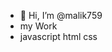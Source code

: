 - 👋 Hi, I’m @malik759
- my Work
- javascript html css
  
        

<!---
malik759/malik759 is a ✨ special ✨ repository because its `README.md` (this file) appears on your GitHub profile.
You can click the Preview link to take a look at your changes.
--->
